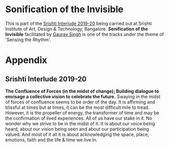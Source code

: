 # Sonification of the Invisible

This is part of the [Srishti Interlude 2019-20](#srishti-interlude-2019-20) being carried out at Srishti Institute of Art, Design & Technology, Bangalore. **Sonification of the Invisible** facilitated by [Gaurav Singh](https://github.com/0xf17) is one of the tracks under the theme of 'Sensing the Rhythm'.

# Appendix
## Srishti Interlude 2019-20
**The Confluence of Forces (in the midst of change); Building dialogue to envisage a collective vision to celebrate the future.** Swaying in the midst of forces of confluence seems to be order of the day. It is affirming and blissful at times but at times, it can be the most difficult mile to tread. However, it is the propeller of energy, the transformer of time and may be the confirmation of lived experiences. All of us have our stake in it. No wonder why we strive to be in the midst of it. It is about our voice being heard, about our vision being seen and about our participation being valued. And most of it all it is about acknowledging the space, place, emotions, faith and the life & time we live in.
